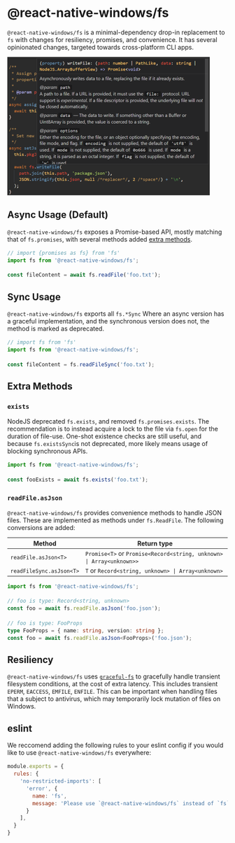 # @react-native-windows/fs

`@react-native-windows/fs` is a minimal-dependency drop-in replacement to `fs` with changes for
resiliency, promises, and convenience. It has several opinionated changes, targeted towards
cross-platform CLI apps.

![Usage Thumbnail](./assets/logo.png)

## Async Usage (Default)

`@react-native-windows/fs` exposes a Promise-based API, mostly matching that of `fs.promises`, with
several methods added [extra methods](#Extra-Methods).

```ts
// import {promises as fs} from 'fs'
import fs from '@react-native-windows/fs';

const fileContent = await fs.readFile('foo.txt');
```

## Sync Usage

`@react-native-windows/fs` exports all `fs.*Sync` Where an async version has a graceful
implementation, and the synchronous version does not, the method is marked as deprecated.

```ts
// import fs from 'fs'
import fs from '@react-native-windows/fs';

const fileContent = fs.readFileSync('foo.txt');
```

## Extra Methods

### `exists`
NodeJS deprecated `fs.exists`, and removed `fs.promises.exists`. The recommendation is to instead
acquire a lock to the file via `fs.open` for the duration of file-use. One-shot existence checks are
still useful, and because `fs.existsSync`is not deprecated, more likely means usage of blocking
synchronous APIs.

```ts
import fs from '@react-native-windows/fs';

const fooExists = await fs.exists('foo.txt');
```

### `readFile.asJson`

`@react-native-windows/fs` provides convenience methods to handle JSON files. These are implemented
as methods under `fs.ReadFile`. The following conversions are added:

| Method | Return type |
|-|-|
| `readFile.asJson<T>` | `Promise<T>` or `Promise<Record<string, unknown> \| Array<unknown>>` |
| `readFileSync.asJson<T>` | `T` or `Record<string, unknown> \| Array<unknown>` |

```ts
import fs from '@react-native-windows/fs';

// foo is type: Record<string, unknown>
const foo = await fs.readFile.asJson('foo.json');

// foo is type: FooProps
type FooProps = { name: string, version: string };
const foo = await fs.readFile.asJson<FooProps>('foo.json');
```

## Resiliency

`@react-native-windows/fs` uses [`graceful-fs`](https://github.com/isaacs/node-graceful-fs) to
gracefully handle transient filesystem conditions, at the cost of extra latency. This includes
transient `EPERM`, `EACCESS`, `EMFILE`, `ENFILE`. This can be important when handling files that a
subject to antivirus, which may temporarily lock mutation of files on Windows.

## eslint
We reccomend adding the following rules to your eslint config if you would like to use
`@react-native-windows/fs` everywhere:
```js
module.exports = {
  rules: {
    'no-restricted-imports': [
      'error', {
        name: 'fs',
        message: 'Please use `@react-native-windows/fs` instead of `fs`'
      }
    ],
  }
}
```
